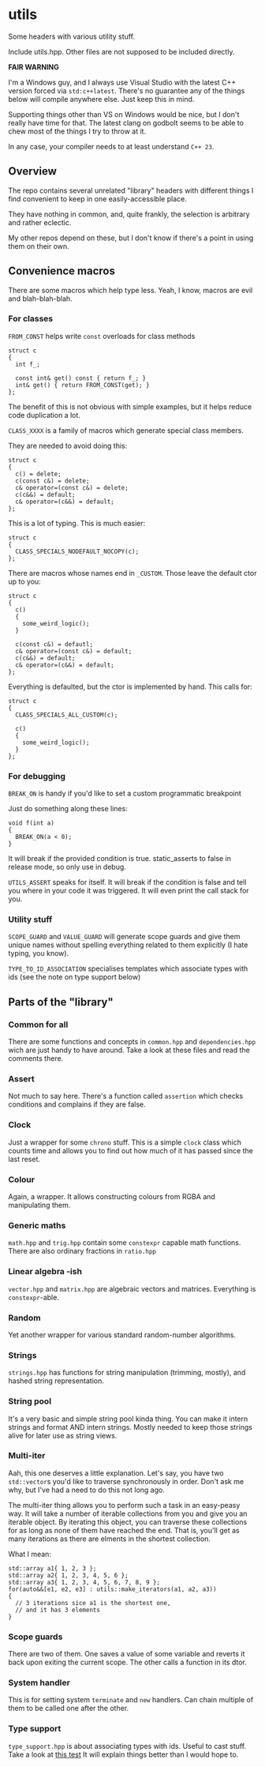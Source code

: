 # utils
Some headers with various utility stuff.

Include utils.hpp.
Other files are not supposed to be included directly.

**FAIR WARNING**

I'm a Windows guy, and I always use Visual Studio with the latest C++ version forced via
`std:c++latest`. There's no guarantee any of the things below will
compile anywhere else. Just keep this in mind.

Supporting things other than VS on Windows would be nice, but I don't
really have time for that. The latest clang on godbolt seems to be
able to chew most of the things I try to throw at it.

In any case, your compiler needs to at least understand `C++ 23`.

## Overview

The repo contains several unrelated "library" headers with different
things I find convenient to keep in one easily-accessible place.

They have nothing in common, and, quite frankly, the selection is
arbitrary and rather eclectic.

My other repos depend on these, but I don't know if there's a point
in using them on their own.

## Convenience macros

There are some macros which help type less.
Yeah, I know, macros are evil and blah-blah-blah.

### For classes

`FROM_CONST` helps write `const` overloads for class methods
```
struct c
{
  int f_;

  const int& get() const { return f_; }
  int& get() { return FROM_CONST(get); }
};
```
The benefit of this is not obvious with simple examples, but it helps
reduce code duplication a lot.

`CLASS_XXXX` is a family of macros which generate special class members.

They are needed to avoid doing this:
```
struct c
{
  c() = delete;
  c(const c&) = delete;
  c& operator=(const c&) = delete;
  c(c&&) = default;
  c& operator=(c&&) = default;
};
```
This is a lot of typing. This is much easier:
```
struct c
{
  CLASS_SPECIALS_NODEFAULT_NOCOPY(c);
};
```
There are macros whose names end in `_CUSTOM`. Those leave the default ctor up to you:
```
struct c
{
  c()
  {
    some_weird_logic();
  }

  c(const c&) = defautl;
  c& operator=(const c&) = default;
  c(c&&) = default;
  c& operator=(c&&) = default;
};
```
Everything is defaulted, but the ctor is implemented by hand.
This calls for:
```
struct c
{
  CLASS_SPECIALS_ALL_CUSTOM(c);
  
  c()
  {
    some_weird_logic();
  }
};
```

### For debugging

`BREAK_ON` is handy if you'd like to set a custom programmatic breakpoint

Just do something along these lines:
```
void f(int a)
{
  BREAK_ON(a < 0);
}
```
It will break if the provided condition is true.
static_asserts to false in release mode, so only use in debug.

`UTILS_ASSERT` speaks for itself. It will break if the condition is false
and tell you where in your code it was triggered.
It will even print the call stack for you.

### Utility stuff

`SCOPE_GUARD` and `VALUE_GUARD` will generate scope guards and give them
unique names without spelling everything related to them explicitly (I hate typing, you know).

`TYPE_TO_ID_ASSOCIATION` specialises templates which associate types with ids (see the note on type support below)

## Parts of the "library"

### Common for all

There are some functions and concepts in `common.hpp` and `dependencies.hpp` wich are just handy
to have around. Take a look at these files and read the comments there.

### Assert

Not much to say here. There's a function called `assertion` which checks
conditions and complains if they are false.

### Clock

Just a wrapper for some `chrono` stuff. This is a simple `clock` class
which counts time and allows you to find out how much of it has passed since the last reset.

### Colour

Again, a wrapper. It allows constructing colours from RGBA and manipulating them.

### Generic maths

`math.hpp` and `trig.hpp` contain some `constexpr` capable math functions.
There are also ordinary fractions in `ratio.hpp`

### Linear algebra -ish

`vector.hpp` and `matrix.hpp` are algebraic vectors and matrices.
Everything is `constexpr`-able.

### Random

Yet another wrapper for various standard random-number algorithms.

### Strings

`strings.hpp` has functions for string manipulation (trimming, mostly),
and hashed string representation.

### String pool

It's a very basic and simple string pool kinda thing. You can make it intern strings
and format AND intern strings.
Mostly needed to keep those strings alive for later use as string views.

### Multi-iter

Aah, this one deserves a little explanation.
Let's say, you have two `std::vector`s you'd like to traverse synchronously in order.
Don't ask me why, but I've had a need to do this not long ago.

The multi-iter thing allows you to perform such a task in an easy-peasy way.
It will take a number of iterable collections from you and give you an iterable object.
By iterating this object, you can traverse these collections for as long as none of them
have reached the end. That is, you'll get as many iterations as there are elments in
the shortest collection.

What I mean:
```
std::array a1{ 1, 2, 3 };
std::array a2{ 1, 2, 3, 4, 5, 6 };
std::array a3{ 1, 2, 3, 4, 5, 6, 7, 8, 9 };
for(auto&&[e1, e2, e3] : utils::make_iterators(a1, a2, a3))
{
  // 3 iterations sice a1 is the shortest one,
  // and it has 3 elements
}
```

### Scope guards

There are two of them. One saves a value of some variable and reverts it back
upon exiting the current scope. The other calls a function in its dtor.

### System handler

This is for setting system `terminate` and `new` handlers.
Can chain multiple of them to be called one after the other.

### Type support

`type_support.hpp` is about associating types with ids.
Useful to cast stuff. Take a look at
[this test](/ut_tests/src/test_cases/type_support.cpp)
It will explain things better than I would hope to.

